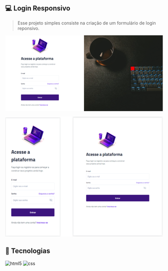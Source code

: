 ## 💻 Login Responsivo
> Esse projeto simples consiste na criação de um formulário de login reponsivo. 

![preview](./assets/preview_desktop.png)

![preview](./assets/preview_mobile.png) 

## 🚀 Tecnologias

<div style="display: inline_block">
  <img align="center" alt="html5" src="https://img.shields.io/badge/HTML5-E34F26?style=for-the-badge&logo=html5&logoColor=white" />
  <img align="center" alt="css" src="https://img.shields.io/badge/CSS3-1572B6?style=for-the-badge&logo=css3&logoColor=white" />
</div><br/>

